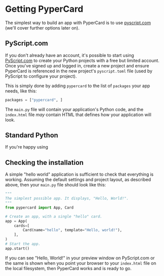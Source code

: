 # Getting PyperCard

The simplest way to build an app with PyperCard is to use
[pyscript.com](https://pyscript.com) (we'll cover further options later on).

## PyScript.com

If you don't already have an account, it's possible to start using
[PyScript.com](https://pyscript.com) to create your Python projects with a free
but limited account. Once you've signed up and logged in, create a new project
and ensure PyperCard is referenced in the new project's `pyscript.toml` file
(used by PyScript to configure your project).

This is simply done by adding `pypercard` to the list of `packages` your app
needs, like this:

```python
packages = ["pypercard", ]
```

The `main.py` file will contain your application's Python code, and the
`index.html` file _may_ contain HTML that defines how your application will
look.

## Standard Python

If you're happy using 

## Checking the installation

A simple "hello world" application is sufficient to check that everything is
working. Assuming the default settings and project layout, as described above,
then your `main.py` file should look like this:

```python
"""
The simplest possible app. It displays, "Hello, World!".
"""
from pypercard import App, Card

# Create an app, with a single "hello" card.
app = App(
    cards=[
        Card(name="hello", template="Hello, world!"),
    ],
)
# Start the app.
app.start()
```

If you can see "Hello, World!" in your preview window on PyScript.com or the
same is shown when you point your browser to your `index.html` file on the
local filesystem, then PyperCard works and is ready to go.
